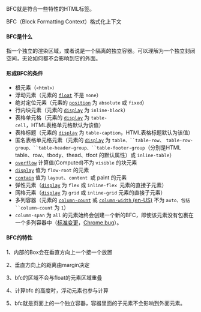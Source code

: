 BFC就是符合一些特性的HTML标签。

BFC（Block Formatting Context）格式化上下文

#### BFC是什么

​	指一个独立的渲染区域，或者说是一个隔离的独立容器。可以理解为一个独立封闭空间，无论如何都不会影响到它的外面。

#### 形成BFC的条件

- 根元素（`<html>）`
- 浮动元素（元素的 [`float`](https://developer.mozilla.org/zh-CN/docs/Web/CSS/float) 不是 `none`）
- 绝对定位元素（元素的 [`position`](https://developer.mozilla.org/zh-CN/docs/Web/CSS/position) 为 `absolute` 或 `fixed`）
- 行内块元素（元素的 [`display`](https://developer.mozilla.org/zh-CN/docs/Web/CSS/display) 为 `inline-block`）
- 表格单元格（元素的 [`display`](https://developer.mozilla.org/zh-CN/docs/Web/CSS/display) 为 `table-cell`，HTML表格单元格默认为该值）
- 表格标题（元素的 [`display`](https://developer.mozilla.org/zh-CN/docs/Web/CSS/display) 为 `table-caption`，HTML表格标题默认为该值）
- 匿名表格单元格元素（元素的 [`display`](https://developer.mozilla.org/zh-CN/docs/Web/CSS/display) 为 `table、``table-row`、 `table-row-group、``table-header-group、``table-footer-group`（分别是HTML table、row、tbody、thead、tfoot 的默认属性）或 `inline-table`）
- [`overflow`](https://developer.mozilla.org/zh-CN/docs/Web/CSS/overflow) 计算值(Computed)不为 `visible` 的块元素
- [`display`](https://developer.mozilla.org/zh-CN/docs/Web/CSS/display) 值为 `flow-root` 的元素
- [`contain`](https://developer.mozilla.org/zh-CN/docs/Web/CSS/contain) 值为 `layout`、`content `或 paint 的元素
- 弹性元素（[`display`](https://developer.mozilla.org/zh-CN/docs/Web/CSS/display) 为 `flex` 或 `inline-flex `元素的直接子元素）
- 网格元素（[`display`](https://developer.mozilla.org/zh-CN/docs/Web/CSS/display) 为 `grid` 或 `inline-grid` 元素的直接子元素）
- 多列容器（元素的 [`column-count`](https://developer.mozilla.org/zh-CN/docs/Web/CSS/column-count) 或 [`column-width` (en-US)](https://developer.mozilla.org/en-US/docs/Web/CSS/column-width) 不为 `auto，包括 ``column-count` 为 `1`）
- `column-span` 为 `all` 的元素始终会创建一个新的BFC，即使该元素没有包裹在一个多列容器中（[标准变更](https://github.com/w3c/csswg-drafts/commit/a8634b96900279916bd6c505fda88dda71d8ec51)，[Chrome bug](https://bugs.chromium.org/p/chromium/issues/detail?id=709362)）。

#### BFC的特性

1、内部的Box会在垂直方向上一个接一个放置

2、垂直方向上的距离由margin决定

3、bfc的区域不会与float的元素区域重叠

4、计算bfc 的高度时，浮动元素也参与计算

5、bfc就是页面上的一个独立容器，容器里面的子元素不会影响到外面元素。